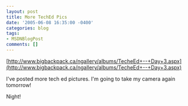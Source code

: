 ```yaml
---
layout: post
title: More TechEd Pics
date: '2005-06-08 16:35:00 -0400'
categories: blog
tags:
- MSDNBlogPost
comments: []
---
```


[http://www.bigbackpack.ca/ngallery/albums/TecheEd+--+Day+3.aspx](http://www.bigbackpack.ca/ngallery/albums/TecheEd+--+Day+3.aspx)

I've posted more tech ed pictures.  I'm going to take my camera again tomorrow!  

Night!